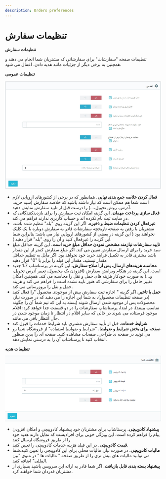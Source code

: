 ```yaml
---
description: Orders preferences
---
```


# تنظیمات سفارش

**تنظیمات سفارش**

تنظیمات صفحه "سفارشات" برای سفارشاتی که مشتریان شما انجام می دهند و همچنین به برخی دیگر از جزئیات مانند هدیه دادن. اعمال می شود.

**تنظیمات عمومی**





![](../../../../.gitbook/assets/amwmy.png)

* **فعال کردن خلاصه جمع بندی نهایی.** همانطور که در برخی از کشورهای اروپایی لازم است شما هم ممکن است که نیاز داشته باشید که خلاصه سفارش \(سبد خرید، آدرس، روش تحویل،...\) را درست قبل از تایید سفارش نمایش دهید.
* **فعال سازی پرداخت مهمان.**  این گزینه امکان ثبت سفارش را برای بازدیدکنندگانی که در سایت ثبت نام نکرده اند و حساب کاربری ندارند فراهم می کند.
* **غیرفعال کردن تنظیمات ضبط و ذخیره.** اگر این گزینه روی "بله" تنظیم شده باشد، مشتریان با رفتن به صفحه تاریخچه سفارشات قادر به سفارش دوباره با یک کلیک نخواهند بود \( این گزینه در بعضی از کشورهای اروپایی نیاز می باشد: بنابراین شما این گزینه را غیرفعال کنید و آن را روی "بله" قرار دهید \).
* **تایید سفارشات نیازمند مشخص نمودن حداقل مبلغ خرید است.** این گزینه حداقل مبلغ سبد خرید را برای ارسال سفارش تعیین می کند. اگر مبلغ سفارش کمتر از این مقدار باشد مشتری قادر به تکمیل فرایند خرید خود نخواهد بود. اگر مایل به تنظیم حداقل مقدار نیستید، مقدار این فیلد را برابر با "0" قرار دهید
* **محاسبه هزینه‌های ارسال، پس از اصلاح سفارش.** این گزینه در پرستاشاپ 1.7 جدید است. این گزینه در هنگام ویرایش سفارش \(افزودن یک محصول، تغییر آدرس تحویل، و...\) به صورت خودکار هزینه های حمل و نقل را محاسبه می کند. همچنین امکان تغییر حامل را برای سفارشی که هنوز تایید نشده است را فراهم می کند و هزینه حمل و نقل را بروزرسانی می کند.
* **حمل با تاخیر.** اگر گزینه " اجازه ثبت سفارش بیش از موجودی محصول "را فعال کنید \(در صفحه تنظیمات محصول\)، به شما این اجازه را می دهید که در صورت نیاز، محصولات پس از موجود شدن ارسال شوند \(بسته به این که تیم شما آن را چگونه مناسب ببینند\). در ابتدا، پرستاشاپ سفارشات را در دو قسمت جدا خواهد کرد: اقلام موجود فرستاده می شوند در حالی که سایر اقلام در انتظار تا زمان موجود شدن در حال انتظار باقی می مانند.
* **شرایط خدمات.** قبل از تأیید سفارش مشتری باید شرایط خدمات را قبول کند.
* **صفحه برای بخش شرایط و ضوابط.** "شرایط و ضوابط استفاده" از فروشگاه شما رو می تونید در صفحه ی طراحی، صفحات مشاهده کنید. صفحه ای را بدین منظور انتخاب کنید تا پرستاشاپ آن را به درستی نمایش دهد.

**تنظیمات هدیه**

![](../../../../.gitbook/assets/1%20%2854%29.png)

* **پیشنهاد کادوپیچی.** پرستاشاپ برای مشتریان خود پیشنهاد کادوپیچی و امکان افزودن پیام را فراهم کرده است.  این ویژگی خوبی برای افرادیست که تمایل دارند هدیه خود را از طریق فروشگاه ارسال کنند.
* **قیمت کادوپیچی.** در این فیلد هزینه خدمات کادوپیچی را تعیین کنید.
* **مالیات کادوپیچی.** در صورت نیاز، مالیات محلی برای این کادوپیچی را تعیین کنید.شما می توانید مالیات های بیش تری را از طریق صفحه " مالیات ها " در منوی "بین المللی" اضافه کنید.
* **پیشنهاد بسته بندی قابل بازیافت**.  اگر شما قادر به ارائه این سرویس باشید بسیاری از مشتریان قدردان شما خواهند کرد.



